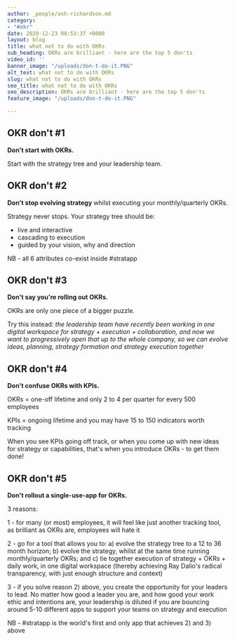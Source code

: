 ```yaml
---
author: _people/ash-richardson.md
category:
- "#okr"
date: 2020-12-23 08:53:37 +0000
layout: blog
title: what not to do with OKRs
sub_heading: OKRs are brilliant - here are the top 5 don'ts
video_id: ''
banner_image: "/uploads/don-t-do-it.PNG"
alt_text: what not to do with OKRs
slug: what not to do with OKRs
seo_title: what not to do with OKRs
seo_description: OKRs are brilliant - here are the top 5 don'ts
feature_image: "/uploads/don-t-do-it.PNG"

---
```

## OKR don't #1

**Don't start with OKRs.**

Start with the strategy tree and your leadership team.

## OKR don't #2

**Don't stop evolving strategy** whilst executing your monthly/quarterly OKRs.

Strategy never stops.  Your strategy tree should be:

* live and interactive
* cascading to execution
* guided by your vision, why and direction

NB - all 6 attributes co-exist inside #stratapp

## OKR don't #3

**Don't say you're rolling out OKRs.**

OKRs are only one piece of a bigger puzzle.

Try this instead: _the leadership team have recently been working in one digital workspace for strategy + execution + collaboration, and now we want to progressively open that up to the whole company, so we can evolve ideas, planning, strategy formation and strategy execution together_

## OKR don't #4

**Don't confuse OKRs with KPIs.**

OKRs = one-off lifetime and only 2 to 4 per quarter for every 500 employees

KPIs = ongoing lifetime and you may have 15 to 150 indicators worth tracking

When you see KPIs going off track, or when you come up with new ideas for strategy or capabilities, that's when you introduce OKRs - to get them done!

## OKR don't #5

**Don't rollout a single-use-app for OKRs.**

3 reasons:

1 - for many (or most) employees, it will feel like just another tracking tool, as brilliant as OKRs are, employees will hate it

2 - go for a tool that allows you to: a) evolve the strategy tree to a 12 to 36 month horizon; b) evolve the strategy, whilst at the same time running monthly/quarterly OKRs; and c) tie together execution of strategy + OKRs + daily work, in one digital workspace (thereby achieving Ray Dalio's radical transparency, with just enough structure and context)

3 - if you solve reason 2) above, you create the opportunity for your leaders to lead.  No matter how good a leader you are, and how good your work ethic and intentions are, your leadership is diluted if you are bouncing around 5-10 different apps to support your teams on strategy and execution

NB - #stratapp is the world's first and only app that achieves 2) and 3) above